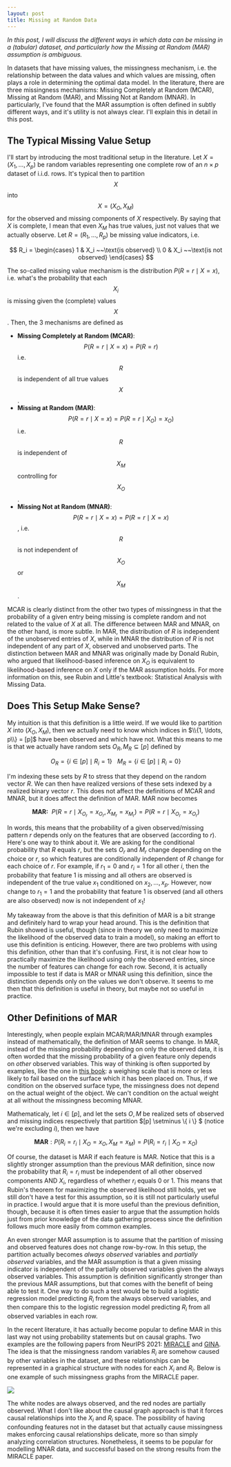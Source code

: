 ```yaml
---
layout: post
title: Missing at Random Data
---
```


_In this post,  I will discuss the different ways in which data can be missing in a (tabular) dataset, and particularly how the Missing at Random (MAR) assumption is ambiguous._

In datasets that have missing values, the missingness mechanism, i.e. the relationship between the data values and which values are missing, often plays a role in determining the optimal data model.  In the literature, there are three missingness mechanisms: Missing Completely at Random (MCAR), Missing at Random (MAR), and Missing Not at Random (MNAR).  In particularly, I've found that the MAR assumption is often defined in subtly different ways, and it's utility is not always clear.  I'll explain this in detail in this post.

## The Typical Missing Value Setup

I'll start by introducing the most traditional setup in the literature.  Let $X = (X_1, \ldots, X_p)$ be random variables representing one complete row of an $n \times p$ dataset of i.i.d. rows.  It's typical then to partition $$X$$ into $$X = (X_O, X_M)$$ for the observed and missing components of $X$ respectively.  By saying that $X$ is complete, I mean that even $X_M$ has true values, just not values that we actually observe.  Let $R = (R_1, \ldots, R_p)$ be missing value indicators, i.e.

$$
R_i = 
\begin{cases}
1 & X_i ~~\text{is observed} \\
0 & X_i ~~\text{is not observed}
\end{cases}
$$

The so-called missing value mechanism is the distribution $P(R = r \mid X = x)$, i.e. what's the probability that each $$X_i$$ is missing given the (complete) values $$X$$.  Then, the 3 mechanisms are defined as

- **Missing Completely at Random (MCAR)**: $$P(R = r \mid X = x) = P(R = r)$$ i.e. $$R$$ is independent of all true values $$X$$.
- **Missing at Random (MAR)**: $$P(R = r \mid X = x) = P(R = r \mid X_O) = x_O)$$ i.e. $$R$$ is independent of $$X_M$$ controlling for $$X_O$$. 
- **Missing Not at Random (MNAR)**: $$P(R = r \mid X = x) = P(R = r \mid X = x)$$, i.e. $$R$$ is not independent of $$X_O$$ or $$X_M$$.  

MCAR is clearly distinct from the other two types of missingness in that the probability of a given entry being missing is complete random and not related to the value of $X$ at all.  The difference between MAR and MNAR, on the other hand, is more subtle.  In MAR, the distribution of $R$ is independent of the unobserved entries of $X$, while in MNAR the distribution of $R$ is not independent of any part of $X$, observed and unobserved parts.  The distinction between MAR and MNAR was originally made by Donald Rubin, who argued that likelihood-based inference on $X_O$ is equivalent to likelihood-based inference on $X$ only if the MAR assumption holds.  For more information on this, see Rubin and Little's textbook: Statistical Analysis with Missing Data.  

## Does This Setup Make Sense?

My intuition is that this definition is a little weird.  If we would like to partition $X$ into $(X_O, X_M)$, then we actually need to know which indices in $\\{1, \ldots, p\\} = [p]$ have been observed and which have not.  What this means to me is that we actually have random sets $O_R, M_R \subseteq [p]$ defined by

$$
O_R = \{i\in[p] \mid R_i = 1\} ~~~M_R = \{i \in [p] \mid R_i = 0\}
$$

I'm indexing these sets by $R$ to stress that they depend on the random vector $R$.  We can then have realized versions of these sets indexed by a realized binary vector $r$.  This does not affect the definitions of MCAR and MNAR, but it does affect the definition of MAR.  MAR now becomes

$$
\textbf{MAR:} ~~P(R = r \mid X_{O_r} = x_{O_r}, X_{M_r} = x_{M_r}) = P(R = r \mid X_{O_r} = x_{O_r})
$$

In words, this means that the probability of a given observed/missing pattern $r$ depends only on the features that are observed (according to $r$).  Here's one way to think about it.  We are asking for the conditional probability that $R$ equals $r$, but the sets $O_r$ and $M_r$ change depending on the choice or $r$, so which features are conditionally independent of $R$ change for each choice of $r$.  For example, if $r_1 = 0$ and $r_i = 1$ for all other $i$, then the probability that feature 1 is missing and all others are observed is independent of the true value $x_1$ conditioned on $x_2, \ldots, x_p$.  However, now change to $r_1 = 1$ and the probability that feature 1 is observed (and all others are also observed) now is not independent of $x_1$!

My takeaway from the above is that this definition of MAR is a bit strange and definitely hard to wrap your head around.  This is the definition that Rubin showed is useful, though (since in theory we only need to maximize the likelihood of the observed data to train a model), so making an effort to use this definition is enticing.  However, there are two problems with using this definition, other than that it's confusing.  First, it is not clear how to practically maximize the likelihood using only the observed entries, since the number of features can change for each row.  Second, it is actually impossible to test if data is MAR or MNAR using this definition, since the distinction depends only on the values we don't observe.  It seems to me then that this definition is useful in theory, but maybe not so useful in practice.

## Other Definitions of MAR

Interestingly, when people explain MCAR/MAR/MNAR through examples instead of mathematically, the definition of MAR seems to change.  In MAR, instead of the missing probability depending on only the observed data, it is often worded that the missing probability of a given feature only depends on _other_ observed variables.  This way of thinking is often supported by examples, like the one in [this book](https://stefvanbuuren.name/fimd/sec-MCAR.html): a weighing scale that is more or less likely to fail based on the surface which it has been placed on.  Thus, if we condition on the observed surface type, the missingness does not depend on the actual weight of the object.  We can't condition on the actual weight at all without the missingness becoming MNAR.

Mathematicaly, let $i \in [p]$, and let the sets $O, M$ be realized sets of observed and missing indices respectively that partition $[p] \setminus \\{ i \\} $ (notice we're excluding $i$), then we have

$$
\textbf{MAR}: P(R_i = r_i \mid X_O = x_O, X_M = x_M) = P(R_i = r_i \mid X_O = x_O)
$$

Of course, the dataset is MAR if each feature is MAR.  Notice that this is a slightly stronger assumption than the previous MAR definition, since now the probability that $R_i = r_i$ must be independent of all other observed components AND $X_i$, regardless of whether $r_i$ equals 0 or 1.  This means that Rubin's theorem for maximizing the observed likelihood still holds, yet we still don't have a test for this assumption, so it is still not particularly useful in practice.  I would argue that it is more useful than the previous definition, though, because it is often times easier to argue that the assumption holds just from prior knowledge of the data gathering process since the definition follows much more easily from common examples.  

An even stronger MAR assumption is to assume that the partition of missing and observed features does not change row-by-row.  In this setup, the partition actually becomes _always observed_ variables and _partially observed_ variables, and the MAR assumption is that a given missing indicator is independent of the partially observed variables given the always observed variables.  This assumption is definition significantly stronger than the previous MAR assumptions, but that comes with the benefit of being able to test it.  One way to do such a test would be to build a logistic regression model predicting $R_i$ from the always observed variables, and then compare this to the logistic regression model predicting $R_i$ from all observed variables in each row.

In the recent literature, it has actually become popular to define MAR in this last way not using probability statements but on causal graphs.  Two examples are the following papers from NeurIPS 2021: [MIRACLE](https://proceedings.neurips.cc/paper/2021/file/c80bcf42c220b8f5c41f85344242f1b0-Paper.pdf) and [GINA](https://proceedings.neurips.cc/paper/2021/file/e8a642ed6a9ad20fb159472950db3d65-Paper.pdf).  The idea is that the missingness random variables $R_i$ are somehow caused by other variables in the dataset, and these relationships can be represented in a graphical structure with nodes for each $X_i$ and $R_i$.  Below is one example of such missingness graphs from the MIRACLE paper.

<img src="{{ site.baseurl }}/images/Missing_Graphs.png"/>

The white nodes are always observed, and the red nodes are partially observed.  What I don't like about the causal graph approach is that it forces causal relationships into the $X_i$ and $R_i$ space.  The possibility of having confounding features not in the dataset but that actually cause missingness makes enforcing causal relationships delicate, more so than simply analyzing correlation structures.  Nonetheless, it seems to be popular for modelling MNAR data, and successful based on the strong results from the MIRACLE paper.
